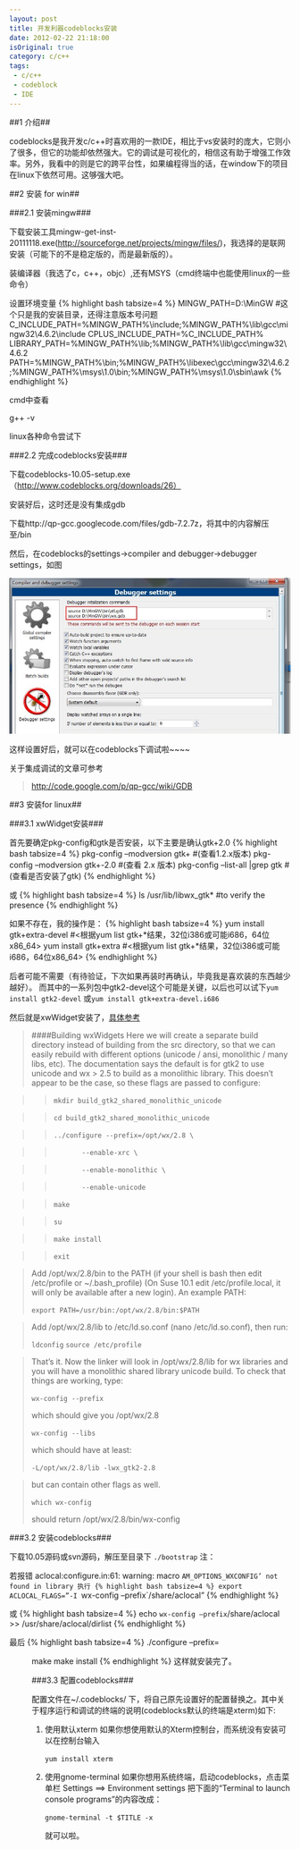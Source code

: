 ```yaml
---
layout: post
title: 开发利器codeblocks安装
date: 2012-02-22 21:18:00
isOriginal: true
category: c/c++
tags:
 - c/c++
 - codeblock
 - IDE
---
```



##1 介绍##

codeblocks是我开发c/c++时喜欢用的一款IDE，相比于vs安装时的庞大，它则小了很多，但它的功能却依然强大。它的调试是可视化的，相信这有助于增强工作效率。另外，我看中的则是它的跨平台性，如果编程得当的话，在window下的项目在linux下依然可用。这够强大吧。


##2 安装 for win##

###2.1 安装mingw###

下载安装工具mingw-get-inst-20111118.exe(http://sourceforge.net/projects/mingw/files/)，我选择的是联网安装（可能下的不是稳定版的，而是最新版的）。

装编译器（我选了c，c++，objc）,还有MSYS（cmd终端中也能使用linux的一些命令）

设置环境变量
{% highlight bash tabsize=4 %}
MINGW_PATH=D:\MinGW   #这个只是我的安装目录，还得注意版本号问题
C_INCLUDE_PATH=%MINGW_PATH%\include;%MINGW_PATH%\lib\gcc\mingw32\4.6.2\include
CPLUS_INCLUDE_PATH=%C_INCLUDE_PATH%
LIBRARY_PATH=%MINGW_PATH%\lib;%MINGW_PATH%\lib\gcc\mingw32\4.6.2
PATH=%MINGW_PATH%\bin;%MINGW_PATH%\libexec\gcc\mingw32\4.6.2;%MINGW_PATH%\msys\1.0\bin;%MINGW_PATH%\msys\1.0\sbin\awk
{% endhighlight %}

cmd中查看

g++ -v

linux各种命令尝试下

###2.2 完成codeblocks安装###

下载codeblocks-10.05-setup.exe（http://www.codeblocks.org/downloads/26）

安装好后，这时还是没有集成gdb

下载http://qp-gcc.googlecode.com/files/gdb-7.2.7z，将其中的内容解压至<mingw-dir>/bin

然后，在codeblocks的settings->compiler and debugger->debugger settings，如图

![alt setting](/images/posts/install-codeblocks.jpeg "setting")

这样设置好后，就可以在codeblocks下调试啦~~~~

关于集成调试的文章可参考
>http://code.google.com/p/qp-gcc/wiki/GDB


##3 安装for linux##

###3.1 xwWidget安装###

首先要确定pkg-config和gtk是否安装，以下主要是确认gtk+2.0
{% highlight bash tabsize=4 %}
pkg-config –modversion gtk+      #(查看1.2.x版本)
pkg-config –modversion gtk+-2.0  #(查看 2.x 版本)
pkg-config –list-all |grep gtk   #(查看是否安装了gtk)
{% endhighlight %}

或 
{% highlight bash tabsize=4 %}
ls /usr/lib/libwx_gtk*   #to verify the presence
{% endhighlight %}

如果不存在，我的操作是：
{% highlight bash tabsize=4 %}
yum install gtk+extra-devel     #<根据yum list gtk+*结果，32位i386或可能i686，64位x86_64>
yum install gtk+extra           #<根据yum list gtk+*结果，32位i386或可能i686，64位x86_64>
{% endhighlight %}

后者可能不需要（有待验证，下次如果再装时再确认，毕竟我是喜欢装的东西越少越好）。
而其中的一系列包中gtk2-devel这个可能是关键，以后也可以试下`yum install gtk2-devel`
或`yum install gtk+extra-devel.i686`

然后就是xwWidget安装了，[具体参考](http://wiki.codeblocks.org/index.php?title=Installing_Code::Blocks_from_source_on_Linux#Library_wxGTK_installation "codeblocks")
>####Building wxWidgets
>Here we will create a separate build directory instead of building from the src directory, so that we can easily rebuild with different options (unicode / ansi, monolithic / many libs, etc).
>The documentation says the default is for gtk2 to use unicode and wx > 2.5 to build as a monolithic library. This doesn’t appear to be the case, so these flags are passed to configure:

>>	`mkdir build_gtk2_shared_monolithic_unicode`

>>	`cd build_gtk2_shared_monolithic_unicode`

>>	`../configure --prefix=/opt/wx/2.8 \`

>>	`       --enable-xrc \`

>>	`       --enable-monolithic \`

>>	`       --enable-unicode`

>>	`make`

>>	`su`

>>	`make install`

>>	`exit`

>Add /opt/wx/2.8/bin to the PATH (if your shell is bash then edit /etc/profile or ~/.bash_profile) (On Suse 10.1 edit /etc/profile.local, it will only be available after a new login). An example PATH:
>
>	`export PATH=/usr/bin:/opt/wx/2.8/bin:$PATH`

>Add /opt/wx/2.8/lib to /etc/ld.so.conf (nano /etc/ld.so.conf), then run:
>
>	`ldconfig`
>	`source /etc/profile`

>That’s it. Now the linker will look in /opt/wx/2.8/lib for wx libraries and you will have a monolithic shared library unicode build.
>To check that things are working, type:
>
>	`wx-config --prefix`
>
>which should give you /opt/wx/2.8
>
>	`wx-config --libs`
>
>which should have at least:
>
>	`-L/opt/wx/2.8/lib -lwx_gtk2-2.8`

>but can contain other flags as well.
>
>	`which wx-config`
>
>should return /opt/wx/2.8/bin/wx-config


###3.2 安装codeblocks###

下载10.05源码或svn源码，解压至目录下
`./bootstrap`
注：

若报错 aclocal:configure.in:61: warning: macro `AM_OPTIONS_WXCONFIG’ not found in library
执行
{% highlight bash tabsize=4 %}
export ACLOCAL_FLAGS=”-I `wx-config –prefix`/share/aclocal”
{% endhighlight %}

或 
{% highlight bash tabsize=4 %}
echo `wx-config –prefix`/share/aclocal >> /usr/share/aclocal/dirlist
{% endhighlight %}

最后
{% highlight bash tabsize=4 %}
./configure –prefix=<dir>
make
make install
{% endhighlight %}
这样就安装完了。


###3.3 配置codeblocks###

配置文件在~/.codeblocks/ 下，将自己原先设置好的配置替换之。其中关于程序运行和调试的终端的说明(codeblocks默认的终端是xterm)如下:

1.  使用默认xterm
	如果你想使用默认的Xterm控制台，而系统没有安装可以在控制台输入

	`yum install xterm`

2.  使用gnome-terminal
	如果你想用系统终端，启动codeblocks，点击菜单栏 Settings ==> Environment settings
	把下面的“Terminal to launch console programs”的内容改成：

	`gnome-terminal -t $TITLE -x`

	就可以啦。
